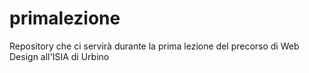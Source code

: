 # primalezione
Repository che ci servirà durante la prima lezione del precorso di Web Design all'ISIA di Urbino
